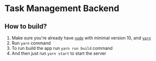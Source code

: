 # Task Management Backend

## How to build?
1. Make sure you're already have [`node`](https://nodejs.org) with minimal version 10, and [`yarn`](https://yarnpkg.com)
2. Run `yarn` command
3. To run build the app run `yarn run build` command
4. And then just run `yarn start` to start the server